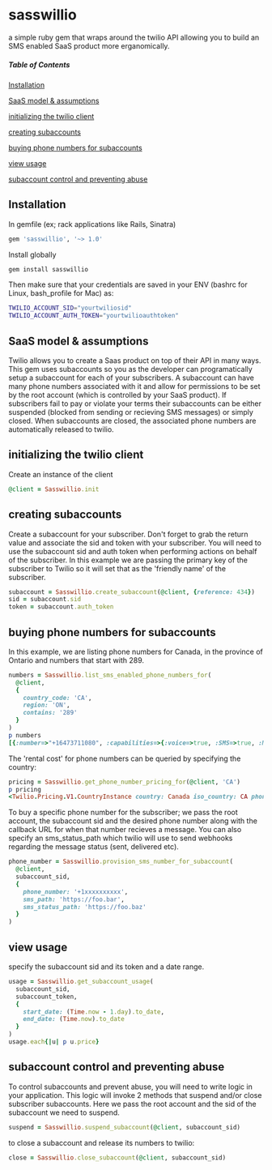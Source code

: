 # sasswillio
a simple ruby gem that wraps around the twilio API allowing you to build an SMS enabled SaaS product more erganomically.


##### Table of Contents  
[Installation](#install)

[SaaS model & assumptions](#sassmodel)

[initializing the twilio client](#init)

[creating subaccounts](#subaccounts)

[buying phone numbers for subaccounts](#phonenums)

[view usage](#usage)

[subaccount control and preventing abuse](#control)
  
<a name="install"/>

## Installation

In gemfile (ex; rack applications like Rails, Sinatra) 

```ruby
gem 'sasswillio', '~> 1.0'
```
Install globally

```bash
gem install sasswillio
```
Then make sure that your credentials are saved in your ENV (bashrc for Linux, bash_profile for Mac) as:

```bash
TWILIO_ACCOUNT_SID="yourtwiliosid"
TWILIO_ACCOUNT_AUTH_TOKEN="yourtwilioauthtoken"
```

<a name="sassmodel"/>

## SaaS model & assumptions

Twilio allows you to create a Saas product on top of their API in many ways. This gem uses subaccounts so you as the developer can programatically setup a subaccount for each of your subscribers. A subaccount can have many phone numbers associated with it and allow for permissions to be set by the root account (which is controlled by your SaaS product). If subscribers fail to pay or violate your terms their subaccounts can be either suspended (blocked from sending or recieving SMS messages) or simply closed. When subaccounts are closed, the associated phone numbers are automatically released to twilio.

<a name="init"/>

## initializing the twilio client

Create an instance of the client

```ruby
@client = Sasswillio.init
```

<a name="subaccounts"/>

## creating subaccounts

Create a subaccount for your subscriber. Don't forget to grab the return value and associate the sid and token with your subscriber. You will need to use the subaccount sid and auth token when performing actions on behalf of the subscriber. In this example we are passing the primary key of the subscriber to Twilio so it will set that as the 'friendly name' of the subscriber.

```ruby
subaccount = Sasswillio.create_subaccount(@client, {reference: 434})
sid = subaccount.sid
token = subaccount.auth_token
```

<a name="phonenums"/>

## buying phone numbers for subaccounts

In this example, we are listing phone numbers for Canada, in the province of Ontario and numbers that start with 289. 

```ruby
numbers = Sasswillio.list_sms_enabled_phone_numbers_for(
  @client, 
  {
    country_code: 'CA', 
    region: 'ON', 
    contains: '289'
  }
)
p numbers
[{:number=>"+16473711080", :capabilities=>{:voice=>true, :SMS=>true, :MMS=>true, :fax=>true}}, {:number=>"+16473711150", :capabilities=>{:voice=>true, :SMS=>true, :MMS=>true, :fax=>true}}, {:number=>"+16473711025", :capabilities=>{:voice=>true, :SMS=>true, :MMS=>true, :fax=>true}}]
```

The 'rental cost' for phone numbers can be queried by specifying the country: 

```ruby
pricing = Sasswillio.get_phone_number_pricing_for(@client, 'CA')
p pricing 
<Twilio.Pricing.V1.CountryInstance country: Canada iso_country: CA phone_number_prices: [{"number_type"=>"local", "base_price"=>"1.00", "current_price"=>"1.00"}, {"number_type"=>"toll free", "base_price"=>"2.00", "current_price"=>"2.00"}] price_unit: USD url: https://pricing.twilio.com/v1/PhoneNumbers/Countries/CA>
```

To buy a specific phone number for the subscriber; we pass the root account, the subaccount sid and the desired phone number along with the callback URL for when that number recieves a message. You can also specify an sms_status_path which twilio will use to send webhooks regarding the message status (sent, delivered etc).

```ruby
phone_number = Sasswillio.provision_sms_number_for_subaccount(
  @client, 
  subaccount_sid, 
  {
    phone_number: '+1xxxxxxxxxx', 
    sms_path: 'https://foo.bar', 
    sms_status_path: 'https://foo.baz'
  }
)
```

<a name="usage"/>

## view usage

specify the subaccount sid and its token and a date range.

```ruby
usage = Sasswillio.get_subaccount_usage(
  subaccount_sid, 
  subaccount_token, 
  {
    start_date: (Time.now - 1.day).to_date, 
    end_date: (Time.now).to_date
  }
)
usage.each{|u| p u.price}
```

<a name="control"/>

## subaccount control and preventing abuse

To control subaccounts and prevent abuse, you will need to write logic in your application. This logic will invoke 2 methods that suspend and/or close subscriber subaccounts. Here we pass the root account and the sid of the subaccount we need to suspend.

```ruby
suspend = Sasswillio.suspend_subaccount(@client, subaccount_sid) 
```

to close a subaccount and release its numbers to twilio: 

```ruby
close = Sasswillio.close_subaccount(@client, subaccount_sid) 
```

